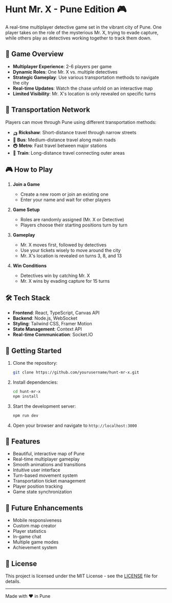 # Hunt Mr. X - Pune Edition 🎮

A real-time multiplayer detective game set in the vibrant city of Pune. One player takes on the role of the mysterious Mr. X, trying to evade capture, while others play as detectives working together to track them down.

## 🎯 Game Overview

- **Multiplayer Experience**: 2-6 players per game
- **Dynamic Roles**: One Mr. X vs. multiple detectives
- **Strategic Gameplay**: Use various transportation methods to navigate the city
- **Real-time Updates**: Watch the chase unfold on an interactive map
- **Limited Visibility**: Mr. X's location is only revealed on specific turns

## 🚗 Transportation Network

Players can move through Pune using different transportation methods:
- 🛺 **Rickshaw**: Short-distance travel through narrow streets
- 🚌 **Bus**: Medium-distance travel along main roads
- 🚇 **Metro**: Fast travel between major stations
- 🚂 **Train**: Long-distance travel connecting outer areas

## 🎮 How to Play

1. **Join a Game**
   - Create a new room or join an existing one
   - Enter your name and wait for other players

2. **Game Setup**
   - Roles are randomly assigned (Mr. X or Detective)
   - Players choose their starting positions turn by turn

3. **Gameplay**
   - Mr. X moves first, followed by detectives
   - Use your tickets wisely to move around the city
   - Mr. X's location is revealed on turns 3, 8, and 13

4. **Win Conditions**
   - Detectives win by catching Mr. X
   - Mr. X wins by evading capture for 15 turns

## 🛠️ Tech Stack

- **Frontend**: React, TypeScript, Canvas API
- **Backend**: Node.js, WebSocket
- **Styling**: Tailwind CSS, Framer Motion
- **State Management**: Context API
- **Real-time Communication**: Socket.IO

## 🚀 Getting Started

1. Clone the repository:
   ```bash
   git clone https://github.com/yourusername/hunt-mr-x.git
   ```

2. Install dependencies:
   ```bash
   cd hunt-mr-x
   npm install
   ```

3. Start the development server:
   ```bash
   npm run dev
   ```

4. Open your browser and navigate to `http://localhost:3000`

## 🎨 Features

- Beautiful, interactive map of Pune
- Real-time multiplayer gameplay
- Smooth animations and transitions
- Intuitive user interface
- Turn-based movement system
- Transportation ticket management
- Player position tracking
- Game state synchronization

## 📱 Future Enhancements

- Mobile responsiveness
- Custom map creator
- Player statistics
- In-game chat
- Multiple game modes
- Achievement system

## 📄 License

This project is licensed under the MIT License - see the [LICENSE](LICENSE) file for details.

---

Made with ❤️ in Pune 